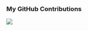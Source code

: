 
### My GitHub Contributions

![](https://raw.githubusercontent.com/dongdatangjie/dongdatangjie/blob/main/assets/github-contribution-grid-snake.svg)
